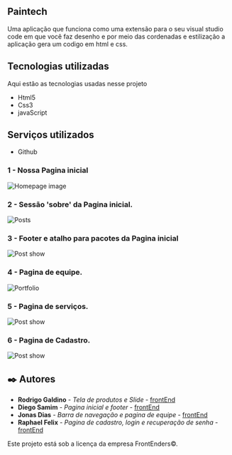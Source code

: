 
## Paintech

Uma aplicação que funciona como uma extensão para o seu visual studio code em que você faz desenho
e por meio das cordenadas e estilização a aplicação gera um codigo em html e css.


## Tecnologias utilizadas

Aqui estão as tecnologias usadas nesse projeto

* Html5
* Css3
* javaScript

## Serviços utilizados

* Github


### 1 - Nossa Pagina inicial

![Homepage image](https://github.com/Squad-Senac/projetoGrupo2/blob/main/contents/imagensredmi/inicial_1.png)

### 2 - Sessão 'sobre' da Pagina inicial.

![Posts](https://github.com/Squad-Senac/projetoGrupo2/blob/main/contents/imagensredmi/inicial_2.png)

### 3 - Footer e atalho para pacotes da Pagina inicial

![Post show](https://github.com/Squad-Senac/projetoGrupo2/blob/main/contents/imagensredmi/inicial_3.png)


### 4 - Pagina de equipe.

![Portfolio](https://github.com/Squad-Senac/projetoGrupo2/blob/main/contents/imagensredmi/equipe.png)

### 5 - Pagina de serviços.

![Post show](https://github.com/Squad-Senac/projetoGrupo2/blob/main/contents/imagensredmi/pacotes.png)

### 6 - Pagina de Cadastro.

![Post show](https://github.com/Squad-Senac/projetoGrupo2/blob/main/contents/imagensredmi/cadastro.png)


## ✒️ Autores

* **Rodrigo Galdino** - *Tela de produtos e Slide* - [frontEnd](https://github.com/Rodrigohdkr)
* **Diego Samim** - *Pagina inicial e footer* - [frontEnd](https://github.com/DiegoSamim)
* **Jonas Dias** - *Barra de navegação e pagina de equipe* - [frontEnd](https://github.com/Jonasdias02)
* **Raphael Felix** - *Pagina de cadastro, login e recuperação de senha* - [frontEnd](https://github.com/felixraphael)

Este projeto está sob a licença da empresa FrontEnders©.
